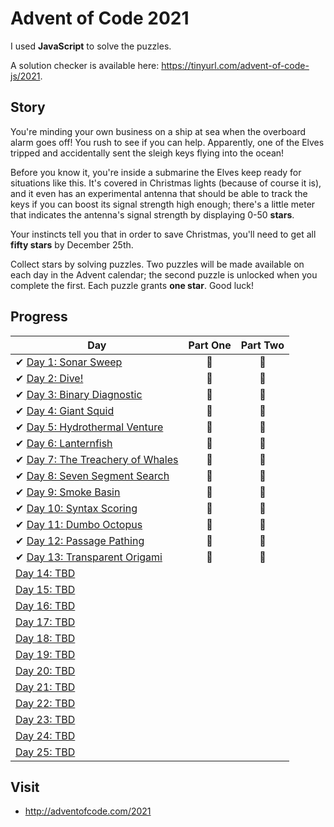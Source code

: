 # Advent of Code 2021

I used **JavaScript** to solve the puzzles.

A solution checker is available here: <https://tinyurl.com/advent-of-code-js/2021>.

## Story

You're minding your own business on a ship at sea when the overboard alarm goes off! You rush to see if you can help. Apparently, one of the Elves tripped and accidentally sent the sleigh keys flying into the ocean!

Before you know it, you're inside a submarine the Elves keep ready for situations like this. It's covered in Christmas lights (because of course it is), and it even has an experimental antenna that should be able to track the keys if you can boost its signal strength high enough; there's a little meter that indicates the antenna's signal strength by displaying 0-50 **stars**.

Your instincts tell you that in order to save Christmas, you'll need to get all **fifty stars** by December 25th.

Collect stars by solving puzzles. Two puzzles will be made available on each day in the Advent calendar; the second puzzle is unlocked when you complete the first. Each puzzle grants **one star**. Good luck!

## Progress

| Day  | Part One | Part Two |
|---|:---:|:---:|
| ✔ [Day 1: Sonar Sweep](https://github.com/joanasesinando/advent-of-code/tree/master/2021/day-01)| 🌟 | 🌟 |
| ✔ [Day 2: Dive!](https://github.com/joanasesinando/advent-of-code/tree/master/2021/day-02)| 🌟 | 🌟 |
| ✔ [Day 3: Binary Diagnostic](https://github.com/joanasesinando/advent-of-code/tree/master/2021/day-03)| 🌟 | 🌟 |
| ✔ [Day 4: Giant Squid](https://github.com/joanasesinando/advent-of-code/tree/master/2021/day-04)| 🌟 | 🌟 |
| ✔ [Day 5: Hydrothermal Venture](https://github.com/joanasesinando/advent-of-code/tree/master/2021/day-05)| 🌟 | 🌟 |
| ✔ [Day 6: Lanternfish](https://github.com/joanasesinando/advent-of-code/tree/master/2021/day-06)| 🌟 | 🌟 |
| ✔ [Day 7: The Treachery of Whales](https://github.com/joanasesinando/advent-of-code/tree/master/2021/day-07)| 🌟 | 🌟 |
| ✔ [Day 8: Seven Segment Search](https://github.com/joanasesinando/advent-of-code/tree/master/2021/day-08)| 🌟 | 🌟 |
| ✔ [Day 9: Smoke Basin](https://github.com/joanasesinando/advent-of-code/tree/master/2021/day-09)| 🌟 | 🌟 |
| ✔ [Day 10: Syntax Scoring](https://github.com/joanasesinando/advent-of-code/tree/master/2021/day-10)| 🌟 | 🌟 |
| ✔ [Day 11: Dumbo Octopus](https://github.com/joanasesinando/advent-of-code/tree/master/2021/day-11)| 🌟 | 🌟 |
| ✔ [Day 12: Passage Pathing](https://github.com/joanasesinando/advent-of-code/tree/master/2021/day-12)| 🌟 | 🌟 |
| ✔ [Day 13: Transparent Origami](https://github.com/joanasesinando/advent-of-code/tree/master/2021/day-13)| 🌟 | 🌟 |
| [Day 14: TBD]()| | |
| [Day 15: TBD]()| | |
| [Day 16: TBD]()| | |
| [Day 17: TBD]()| | |
| [Day 18: TBD]()| | |
| [Day 19: TBD]()| | |
| [Day 20: TBD]()| | |
| [Day 21: TBD]()| | |
| [Day 22: TBD]()| | |
| [Day 23: TBD]()| | |
| [Day 24: TBD]()| | |
| [Day 25: TBD]()| | |

## Visit
- http://adventofcode.com/2021
